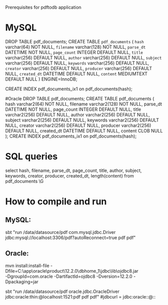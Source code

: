Prerequisites for pdftodb application

# MySQL
DROP TABLE pdf_documents;
CREATE TABLE `pdf_documents` (
  `hash` varchar(64) NOT NULL,
  `filename` varchar(128) NOT NULL,
  `parse_dt` DATETIME NOT NULL,
  `page_count` INTEGER DEFAULT NULL,
  `title` varchar(256) DEFAULT NULL,
  `author` varchar(256) DEFAULT NULL,
  `subject` varchar(256) DEFAULT NULL,
  `keywords` varchar(256) DEFAULT NULL,
  `creator`   varchar(256) DEFAULT NULL,
  `producer` varchar(256) DEFAULT NULL,
  `created_dt` DATETIME DEFAULT NULL,
  `content` MEDIUMTEXT DEFAULT NULL
) ENGINE=InnoDB;

CREATE INDEX pdf_documents_ix1 on pdf_documents(hash);

#Oracle
DROP TABLE pdf_documents;
CREATE TABLE pdf_documents (
  hash varchar2(64) NOT NULL,
  filename varchar2(128) NOT NULL,
  parse_dt DATETIME NOT NULL,
  page_count INTEGER DEFAULT NULL,
  title varchar2(256) DEFAULT NULL,
  author varchar2(256) DEFAULT NULL,
  subject varchar2(256) DEFAULT NULL,
  keywords varchar2(256) DEFAULT NULL,
  creator   varchar2(256) DEFAULT NULL,
  producer varchar2(256) DEFAULT NULL,
  created_dt DATETIME DEFAULT NULL,
  content CLOB NULL
);
CREATE INDEX pdf_documents_ix1 on pdf_documents(hash);


# SQL queries
select hash, filename, parse_dt, page_count, title, author, subject, keywords, creator, producer, created_dt, length(content) from pdf_documents \G


# How to compile and run

## MySQL:
sbt "run /data/datasource/pdf com.mysql.jdbc.Driver jdbc:mysql://localhost:3306/pdf?autoReconnect=true pdf pdf"

## Oracle:
mvn install:install-file -Dfile=C:\\app\\oracle\\product\\12.2.0\\dbhome_1\\jdbc\\lib\\ojdbc8.jar \
-DgroupId=com.oracle -DartifactId=ojdbc8 -Dversion=12.2.0 -Dpackaging=jar

sbt "run /data/datasource/pdf oracle.jdbc.OracleDriver jdbc:oracle:thin:@localhost:1521:pdf pdf pdf"
#jdbcurl = jdbc:oracle:<drivertype>:@<hostname>:<port>:<database>
